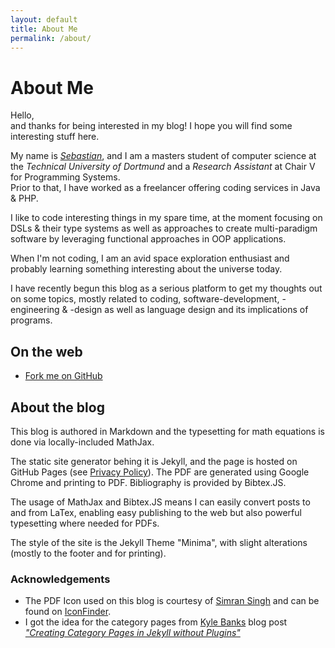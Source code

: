 ```yaml
---
layout: default
title: About Me
permalink: /about/
---
```


# About Me

Hello,  
and thanks for being interested in my blog! I hope you will find some interesting stuff here.

My name is [*Sebastian*](/legal/), and I am a masters student of computer science at the *Technical University of Dortmund*
and a *Research Assistant* at Chair V for Programming Systems.  
Prior to that, I have worked as a freelancer offering coding services in Java & PHP.

I like to code interesting things in my spare time, at the moment focusing on DSLs & their type systems as well as
approaches to create multi-paradigm software by leveraging functional approaches in OOP applications.

When I'm not coding, I am an avid space exploration enthusiast and probably learning something interesting about
the universe today.

I have recently begun this blog as a serious platform to get my thoughts out on some topics, mostly related to
coding, software-development, -engineering & -design as well as language design and its implications of programs.


## On the web

<!--* [Follow me on Twitter](https://twitter.com/NetzwergX)-->
* [Fork me on GitHub](https://github.com/NetzwergX)

## About the blog

This blog is authored in Markdown and the typesetting for math equations is done via locally-included MathJax.

The static site generator behing it is Jekyll, and the page is hosted on GitHub Pages (see [Privacy Policy](/legal/)).
The PDF are generated using Google Chrome and printing to PDF. Bibliography is provided by Bibtex.JS.

The usage of MathJax and Bibtex.JS means I can easily convert posts to and from LaTex, enabling easy publishing to
the web but also powerful typesetting where needed for PDFs.

The style of the site is the Jekyll Theme "Minima", with slight alterations (mostly to the footer and for printing).

### Acknowledgements

* The PDF Icon used on this blog is courtesy of [Simran Singh](https://www.iconfinder.com/SimranSingh) and can be found on
[IconFinder](https://www.iconfinder.com/icons/2133056/document_eps_file_format_pdf_icon).
* I got the idea for the category pages from [Kyle Banks](https://kylewbanks.com/) 
blog post [*"Creating Category Pages in Jekyll without Plugins"*](https://kylewbanks.com/blog/creating-category-pages-in-jekyll-without-plugins)